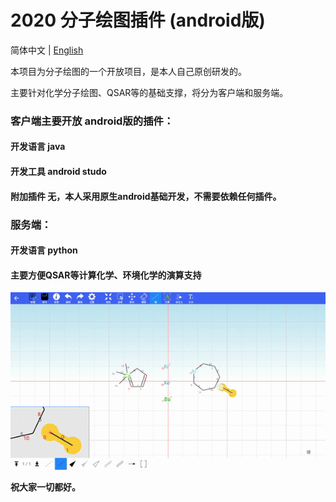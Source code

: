 # 2020 分子绘图插件 (android版)

简体中文 | [English](README.en.md)

本项目为分子绘图的一个开放项目，是本人自己原创研发的。

主要针对化学分子绘图、QSAR等的基础支撑，将分为客户端和服务端。

### 客户端主要开放 android版的插件：
#### 开发语言 java
#### 开发工具 android studo
#### 附加插件 无，本人采用原生android基础开发，不需要依赖任何插件。

### 服务端：
#### 开发语言 python
#### 主要方便QSAR等计算化学、环境化学的演算支持

![avatar](https://github.com/linghuaxue/chemdraw_android/blob/master/images/2020_04_13_11_02_50.gif)

**祝大家一切都好。**
